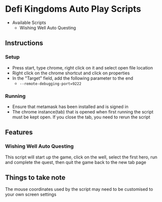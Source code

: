 # Defi Kingdoms Auto Play Scripts
- Available Scripts
  - Wishing Well Auto Questing

## Instructions
### Setup
- Press start, type chrome, right click on it and select open file location
- Right click on the chrome shortcut and click on properties
- In the "Target" field, add the following parameter to the end
  - ```--remote-debugging-port=9222```

### Running
- Ensure that metamask has been installed and is signed in
- The chrome instance(tab) that is opened when first running the script must be kept open. If you close the tab, you need to rerun the script

## Features
### Wishing Well Auto Questing
This script will start up the game, click on the well, select the first hero, run and complete the quest, then quit the game back to the new tab page

## Things to take note
The mouse coordinates used by the script may need to be customised to your own screen settings
